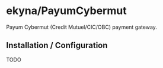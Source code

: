 # ekyna/PayumCybermut

Payum Cybermut (Credit Mutuel/CIC/OBC) payment gateway.

## Installation / Configuration

TODO
